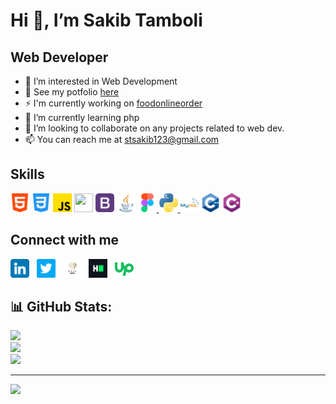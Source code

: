 
<h1> Hi 👋, I’m Sakib Tamboli</h1>
<h2> Web Developer</h2>

- 👀 I’m interested in Web Development
- :page_with_curl: See my potfolio <a href="https://sakib-tamboli.netlify.app/">here</a>
- :zap: I'm currently working on <a href="https://github.com/sakibtheseeker/foodonlineorder">foodonlineorder</a>
- 🌱 I’m currently learning php
- 💞️ I’m looking to collaborate on any projects related to web dev.
- 📫 You can reach me at stsakib123@gmail.com

<!---
sakibtheseeker/sakibtheseeker is a ✨ special ✨ repository because its `README.md` (this file) appears on your GitHub profile.
You can click the Preview link to take a look at your changes.
--->
<h2> Skills</h2>
<div class=row>
<img src="assets/html-5.png" width="30" height="30">
<img src="assets/css-3.png" width="30" height="30">
<img src="assets/js.png" width="30" height="30">
<img src="assets/react.png" width="30" height="30"/></a>
<a href="https://getbootstrap.com/"><img src="assets/bootstrap.png" width="30" height="30"/></a>
<a href="https://www.java.com/en/"><img src="assets/java.png" width="30" height="30"/></a>
<a href="https://figma.com/"><img src="assets/figma.png" width="30" height="30"/>
<a href="https://www.python.org/"><img src="assets/python.png" width="30" height="30"/>
<a href="https://www.mysql.com/"><img src="assets/mysql.png" width="30" height="30"/></a>
<img src="assets/c++.png" width="30" height="30"/>
<img src="assets/c-sharp.png" width="30" height="30"/>
</div>

<h2> Connect with me</h2>
<div class=row>
<a href="https://www.linkedin.com/in/sakib-tamboli/"><img src="assets/linkedin (1).png" width="30" height="30"/></a> &nbsp
<a href="https://twitter.com/sakibt_2501"><img src="assets/twitter.png" width="30" height="30"/></a> &nbsp
<a href="https://www.codechef.com/users/tambolisaklait"><img src="assets/codechef logo.jpg" width="30" height="30"/></a> &nbsp
<a href="https://www.hackerrank.com/tambolisaklait20?hr_r=1"><img src="assets/HackerRank_Icon-1000px.png" width="30" height="30"/></a> &nbsp
<a href="https://www.upwork.com/freelancers/~01a66907ba6eadd090"><img src="assets/upwork.png" width="30" height="30"/></a>
  </div>
  
## 📊 GitHub Stats:
![](https://github-readme-stats.vercel.app/api?username=sakibtheseeker&theme=dark&hide_border=false&include_all_commits=false&count_private=false)<br/>
![](https://github-readme-streak-stats.herokuapp.com/?user=sakibtheseeker&theme=dark&hide_border=false)<br/>
![](https://github-readme-stats.vercel.app/api/top-langs/?username=sakibtheseeker&theme=dark&hide_border=false&include_all_commits=false&count_private=false&layout=compact)

---
[![](https://visitcount.itsvg.in/api?id=sakibtheseeker&icon=0&color=0)](https://visitcount.itsvg.in)

  </a>
